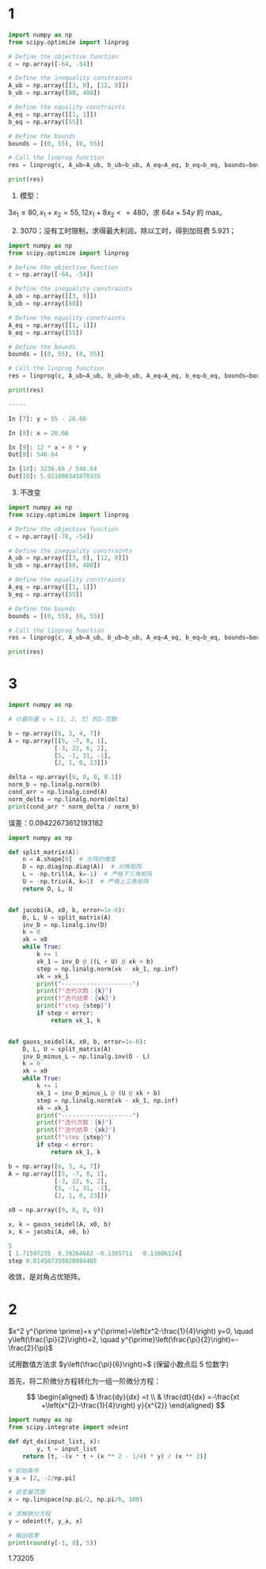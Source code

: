 # 1

```python
import numpy as np
from scipy.optimize import linprog

# Define the objective function
c = np.array([-64, -54])

# Define the inequality constraints
A_ub = np.array([[3, 0], [12, 8]])
b_ub = np.array([80, 480])

# Define the equality constraints
A_eq = np.array([[1, 1]])
b_eq = np.array([55])

# Define the bounds
bounds = [(0, 55), (0, 55)]

# Call the linprog function
res = linprog(c, A_ub=A_ub, b_ub=b_ub, A_eq=A_eq, b_eq=b_eq, bounds=bounds)

print(res)
```

1. 模型：

$3x_1\leq80,x_1+x_2=55,12x_1+8x_2<=480$，求 $64x+54y$ 的 max。

2. 3070；没有工时限制，求得最大利润，除以工时，得到加班费 5.921；

```py
import numpy as np
from scipy.optimize import linprog

# Define the objective function
c = np.array([-64, -54])

# Define the inequality constraints
A_ub = np.array([[3, 0]])
b_ub = np.array([80])

# Define the equality constraints
A_eq = np.array([[1, 1]])
b_eq = np.array([55])

# Define the bounds
bounds = [(0, 55), (0, 55)]

# Call the linprog function
res = linprog(c, A_ub=A_ub, b_ub=b_ub, A_eq=A_eq, b_eq=b_eq, bounds=bounds)

print(res)

-----

In [7]: y = 55 - 26.66

In [8]: x = 26.66

In [9]: 12 * x + 8 * y
Out[9]: 546.64

In [10]: 3236.66 / 546.64
Out[10]: 5.921008341870335
```

3. 不改变

```python
import numpy as np
from scipy.optimize import linprog

# Define the objective function
c = np.array([-78, -54])

# Define the inequality constraints
A_ub = np.array([[3, 0], [12, 8]])
b_ub = np.array([80, 480])

# Define the equality constraints
A_eq = np.array([[1, 1]])
b_eq = np.array([55])

# Define the bounds
bounds = [(0, 55), (0, 55)]

# Call the linprog function
res = linprog(c, A_ub=A_ub, b_ub=b_ub, A_eq=A_eq, b_eq=b_eq, bounds=bounds)

print(res)
```

# 3

```python
import numpy as np

# 计算向量 v = [1, 2, 3] 的2-范数

b = np.array([6, 3, 4, 7])
A = np.array([[5, -7, 0, 1],
             [-3, 22, 6, 2],
             [5, -1, 31, -1],
             [2, 1, 0, 23]])

delta = np.array([0, 0, 0, 0.1])
norm_b = np.linalg.norm(b)
cond_arr = np.linalg.cond(A)
norm_delta = np.linalg.norm(delta)
print(cond_arr * norm_delta / norm_b)
```

误差：0.09422673612193182

```py
import numpy as np

def split_matrix(A):
    n = A.shape[0]  # 方阵的维度
    D = np.diag(np.diag(A))  # 对角矩阵
    L = -np.tril(A, k=-1)  # 严格下三角矩阵
    U = -np.triu(A, k=1)  # 严格上三角矩阵
    return D, L, U


def jacobi(A, x0, b, error=1e-6):
    D, L, U = split_matrix(A)
    inv_D = np.linalg.inv(D)
    k = 0
    xk = x0
    while True:
        k += 1
        xk_1 = inv_D @ ((L + U) @ xk + b)
        step = np.linalg.norm(xk - xk_1, np.inf)
        xk = xk_1
        print("--------------------")
        print(f"迭代次数：{k}")
        print(f"迭代结果：{xk}")
        print(f"step {step}")
        if step < error:
            return xk_1, k


def gauss_seidel(A, x0, b, error=1e-6):
    D, L, U = split_matrix(A)
    inv_D_minus_L = np.linalg.inv(D - L)
    k = 0
    xk = x0
    while True:
        k += 1
        xk_1 = inv_D_minus_L @ (U @ xk + b)
        step = np.linalg.norm(xk - xk_1, np.inf)
        xk = xk_1
        print("--------------------")
        print(f"迭代次数：{k}")
        print(f"迭代结果：{xk}")
        print(f"step {step}")
        if step < error:
            return xk_1, k

b = np.array([6, 3, 4, 7])
A = np.array([[5, -7, 0, 1],
             [-3, 22, 6, 2],
             [5, -1, 31, -1],
             [2, 1, 0, 23]])

x0 = np.array([0, 0, 0, 0])

x, k = gauss_seidel(A, x0, b)
x, k = jacobi(A, x0, b)
```

```py
5
[ 1.71597235  0.39264682 -0.1305711   0.13806124]
step 0.014587358828084485
```

收敛，是对角占优矩阵。

# 2

$x^2 y^{\prime \prime}+x y^{\prime}+\left(x^2-\frac{1}{4}\right) y=0, \quad y\left(\frac{\pi}{2}\right)=2, \quad y^{\prime}\left(\frac{\pi}{2}\right)=-\frac{2}{\pi}$

试用数值方法求 $y\left(\frac{\pi}{6}\right)=$ (保留小数点后 5 位数字)

首先，将二阶微分方程转化为一组一阶微分方程：

$$
\begin{aligned}
& \frac{dy}{dx} =t \\
& \frac{dt}{dx} =-\frac{xt +\left(x^{2}-\frac{1}{4}\right) y}{x^{2}}
\end{aligned}
$$

```python
import numpy as np
from scipy.integrate import odeint

def dyt_dx(input_list, x):
		y, t = input_list
    return [t, -(x * t + (x ** 2 - 1/4) * y) / (x ** 2)]

# 初始条件
y_a = [2, -2/np.pi]

# 自变量范围
x = np.linspace(np.pi/2, np.pi/6, 100)

# 求解微分方程
y = odeint(f, y_a, x)

# 输出结果
print(round(y[-1, 0], 5))
```

1.73205